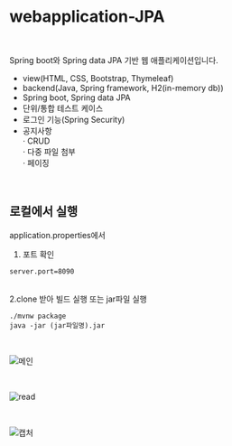 webapplication-JPA
===

<br/>

Spring boot와 Spring data JPA 기반 웹 애플리케이션입니다.

- view(HTML, CSS, Bootstrap, Thymeleaf)
- backend(Java, Spring framework, H2(in-memory db))
- Spring boot, Spring data JPA
- 단위/통합 테스트 케이스 
- 로그인 기능(Spring Security)
- 공지사항  
    · CRUD  
    · 다중 파일 첨부  
    · 페이징   

<br/>

로컬에서 실행
---
application.properties에서

1. 포트 확인
```
server.port=8090
```

<br/>
2.clone 받아 빌드 실행 또는 jar파일 실행

```
./mvnw package
java -jar (jar파일명).jar
```




<br/>

![메인](https://user-images.githubusercontent.com/45932388/111903897-9af68f80-8a87-11eb-8b97-8c80c4c7e581.PNG)

<br/>

![read](https://user-images.githubusercontent.com/45932388/111903898-9c27bc80-8a87-11eb-9957-c61cd9177677.PNG)

<br/>

![캡처](https://user-images.githubusercontent.com/45932388/111903900-9d58e980-8a87-11eb-9a50-e7fc89c058a3.PNG)
